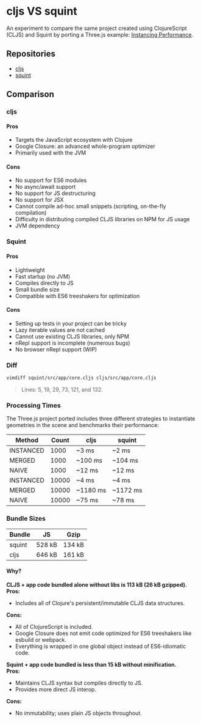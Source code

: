 # cljs VS squint

An experiment to compare the same project created using ClojureScript (CLJS) and Squint by porting a Three.js example: [Instancing Performance](https://threejs.org/examples/#webgl_instancing_performance).

## Repositories
- [cljs](./cljs/)
- [squint](./squint/)

## Comparison

### cljs

#### Pros
- Targets the JavaScript ecosystem with Clojure
- Google Closure: an advanced whole-program optimizer
- Primarily used with the JVM

#### Cons
- No support for ES6 modules
- No async/await support
- No support for JS destructuring
- No support for JSX
- Cannot compile ad-hoc small snippets (scripting, on-the-fly compilation)
- Difficulty in distributing compiled CLJS libraries on NPM for JS usage
- JVM dependency

### Squint

#### Pros
- Lightweight
- Fast startup (no JVM)
- Compiles directly to JS
- Small bundle size
- Compatible with ES6 treeshakers for optimization

#### Cons
- Setting up tests in your project can be tricky
- Lazy iterable values are not cached
- Cannot use existing CLJS libraries, only NPM
- nRepl support is incomplete (numerous bugs)
- No browser nRepl support (WIP)

### Diff
```bash
vimdiff squint/src/app/core.cljs cljs/src/app/core.cljs
```
> Lines: 5, 19, 29, 73, 121, and 132.

### Processing Times
The Three.js project ported includes three different strategies to instantiate geometries in the scene and benchmarks their performance:

| Method    | Count | cljs     | squint   |
| --------- | ----- | -------- | -------- |
| INSTANCED | 1000  | ~3 ms    | ~2 ms    |
| MERGED    | 1000  | ~100 ms  | ~104 ms  |
| NAIVE     | 1000  | ~12 ms   | ~12 ms   |
| INSTANCED | 10000 | ~4 ms    | ~4 ms    |
| MERGED    | 10000 | ~1180 ms | ~1172 ms |
| NAIVE     | 10000 | ~75 ms   | ~78 ms   |

### Bundle Sizes
| Bundle | JS     | Gzip   |
| ------ | ------ | ------ |
| squint | 528 kB | 134 kB |
| cljs   | 646 kB | 161 kB |

#### Why?
**CLJS + app code bundled alone without libs is 113 kB (26 kB gzipped).**  
**Pros:**
- Includes all of Clojure's persistent/immutable CLJS data structures.

**Cons:**
- All of ClojureScript is included.
- Google Closure does not emit code optimized for ES6 treeshakers like esbuild or webpack.
- Everything is wrapped in one global object instead of ES6-idiomatic code.

**Squint + app code bundled is less than 15 kB without minification.**  
**Pros:**
- Maintains CLJS syntax but compiles directly to JS.
- Provides more direct JS interop.

**Cons:**
- No immutability; uses plain JS objects throughout.
